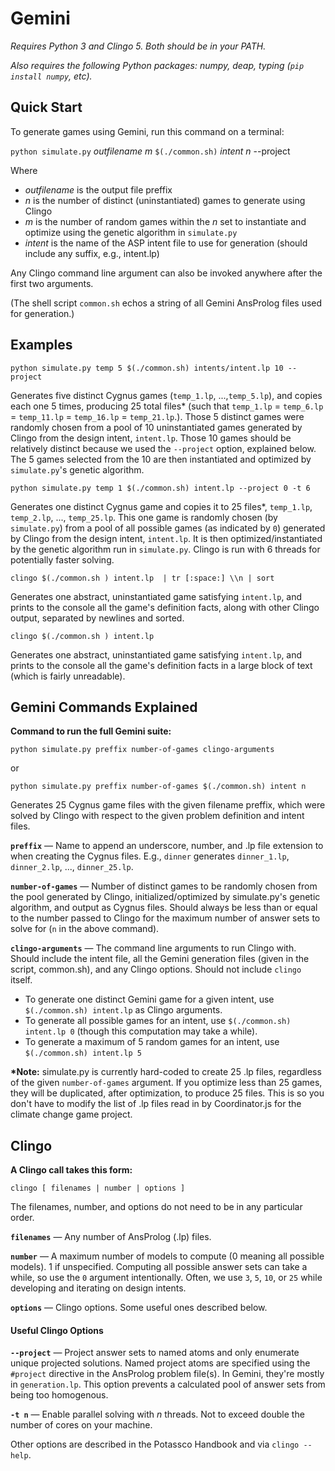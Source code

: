 # Gemini

_Requires Python 3 and Clingo 5. Both should be in your PATH._

_Also requires the following Python packages: numpy, deap, typing (`pip install numpy`, etc)._

## Quick Start

To generate games using Gemini, run this command on a terminal: 

`python simulate.py` _outfilename_ _m_ `$(./common.sh)` _intent_ _n_ --project

Where 
- _outfilename_ is the output file preffix
- _n_ is the number of distinct (uninstantiated) games to generate using Clingo
- _m_ is the number of random games within the _n_ set to instantiate and optimize using the genetic algorithm in `simulate.py`
- _intent_ is the name of the ASP intent file to use for generation (should include any suffix, e.g., intent.lp)

Any Clingo command line argument can also be invoked anywhere after the first two arguments. 

(The shell script `common.sh` echos a string of all Gemini AnsProlog files used for generation.)

## Examples

	python simulate.py temp 5 $(./common.sh) intents/intent.lp 10 --project
	
Generates five distinct Cygnus games (`temp_1.lp`, ...,`temp_5.lp`), and copies each one 5 times, producing 25 total files* (such that `temp_1.lp` = `temp_6.lp` = `temp_11.lp` = `temp_16.lp` = `temp_21.lp`.). Those 5 distinct games were randomly chosen from a pool of 10 uninstantiated games generated by Clingo from the design intent, `intent.lp`. Those 10 games should be relatively distinct because we used the `--project` option, explained below. The 5 games selected from the 10 are then instantiated and optimized by `simulate.py`'s genetic algorithm. 

	python simulate.py temp 1 $(./common.sh) intent.lp --project 0 -t 6

Generates one distinct Cygnus game and copies it to 25 files*, `temp_1.lp`, `temp_2.lp`, ..., `temp_25.lp`. This one game is randomly chosen (by `simulate.py`) from a pool of all possible games (as indicated by `0`) generated by Clingo from the design intent, `intent.lp`. It is then optimized/instantiated by the genetic algorithm run in `simulate.py`. Clingo is run with 6 threads for potentially faster solving. 

	clingo $(./common.sh ) intent.lp  | tr [:space:] \\n | sort
    
Generates one abstract, uninstantiated game satisfying `intent.lp`, and prints to the console all the game's definition facts, along with other Clingo output, separated by newlines and sorted. 

	clingo $(./common.sh ) intent.lp 
    
Generates one abstract, uninstantiated game satisfying `intent.lp`, and prints to the console all the game's definition facts in a large block of text (which is fairly unreadable). 
    

## Gemini Commands Explained

**Command to run the full Gemini suite:**

	python simulate.py preffix number-of-games clingo-arguments
or

    python simulate.py preffix number-of-games $(./common.sh) intent n
    
Generates 25 Cygnus game files with the given filename preffix, which were solved by Clingo with respect to the given problem definition and intent files. 

**`preffix`** — Name to append an underscore, number, and .lp file extension to when creating the Cygnus files. E.g., `dinner` generates `dinner_1.lp`, `dinner_2.lp`, ..., `dinner_25.lp`. 

**`number-of-games`** — Number of distinct games to be randomly chosen from the pool generated by Clingo, initialized/optimized by simulate.py's genetic algorithm, and output as Cygnus files. Should always be less than or equal to the number passed to Clingo for the maximum number of answer sets to solve for (`n` in the above command).

**`clingo-arguments`** — The command line arguments to run Clingo with. Should include the intent file, all the Gemini generation files (given in the script, common.sh), and any Clingo options. Should not include `clingo` itself.

- To generate one distinct Gemini game for a given intent, use `$(./common.sh) intent.lp` as Clingo arguments. 
- To generate all possible games for an intent, use `$(./common.sh) intent.lp 0` (though this computation may take a while).
- To generate a maximum of 5 random games for an intent, use `$(./common.sh) intent.lp 5`

**\*Note:** simulate.py is currently hard-coded to create 25 .lp files, regardless of the given `number-of-games` argument. If you optimize less than 25 games, they will be duplicated, after optimization, to produce 25 files. This is so you don't have to modify the list of .lp files read in by Coordinator.js for the climate change game project.


## Clingo

**A Clingo call takes this form:**

	clingo [ filenames | number | options ]

The filenames, number, and options do not need to be in any particular order. 

**`filenames`** — Any number of AnsProlog (.lp) files. 

**`number`** — A maximum number of models to compute (0 meaning all possible models). 1 if unspecified. Computing all possible answer sets can take a while, so use the `0` argument intentionally. Often, we use `3`, `5`, `10`, or `25` while developing and iterating on design intents. 

**`options`** — Clingo options. Some useful ones described below. 

#### Useful Clingo Options

**`--project`** — Project answer sets to named atoms and only enumerate unique projected solutions. Named project atoms are specified using the `#project` directive in the AnsProlog problem file(s). In Gemini, they're mostly in `generation.lp`. This option prevents a calculated pool of answer sets from being too homogenous. 

**`-t n`** — Enable parallel solving with _n_ threads. Not to exceed double the number of cores on your machine. 

Other options are described in the Potassco Handbook and via `clingo --help`.  
